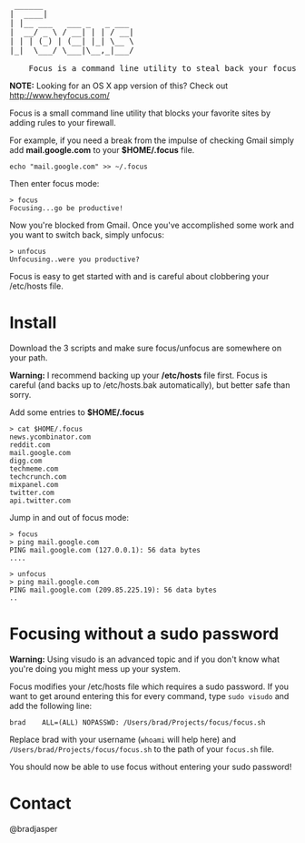 <pre> ______
|  ____|
| |__ ___   ___ _   _ ___
|  __/ _ \ / __| | | / __|
| | | (_) | (__| |_| \__ \
|_|  \___/ \___|\__,_|___/

    Focus is a command line utility to steal back your focus from distracting websites.
</pre>

<strong>NOTE:</strong> Looking for an OS X app version of this? Check out http://www.heyfocus.com/

Focus is a small command line utility that blocks your favorite sites by adding rules to your firewall.

For example, if you need a break from the impulse of checking Gmail simply add **mail.google.com** to your **$HOME/.focus** file.

    echo "mail.google.com" >> ~/.focus

Then enter focus mode:

    > focus
    Focusing...go be productive!

Now you're blocked from Gmail. Once you've accomplished some work and you want to switch back, simply unfocus:

    > unfocus
    Unfocusing..were you productive?

Focus is easy to get started with and is careful about clobbering your /etc/hosts file.

# Install

Download the 3 scripts and make sure focus/unfocus are somewhere on your path.

**Warning:** I recommend backing up your **/etc/hosts** file first. Focus is careful (and backs up to /etc/hosts.bak automatically), but better safe than sorry.

Add some entries to **$HOME/.focus**

    > cat $HOME/.focus
    news.ycombinator.com
    reddit.com
    mail.google.com
    digg.com
    techmeme.com
    techcrunch.com
    mixpanel.com
    twitter.com
    api.twitter.com
        
Jump in and out of focus mode:

    > focus
    > ping mail.google.com
    PING mail.google.com (127.0.0.1): 56 data bytes
    ....

    > unfocus
    > ping mail.google.com
    PING mail.google.com (209.85.225.19): 56 data bytes
    ..

# Focusing without a sudo password

**Warning:** Using visudo is an advanced topic and if you don't know what you're doing you might mess up your system.

Focus modifies your /etc/hosts file which requires a sudo password. If you want to get around entering this for every command, type `sudo visudo` and add the following line:

    brad    ALL=(ALL) NOPASSWD: /Users/brad/Projects/focus/focus.sh                         

Replace brad with your username (`whoami` will help here) and `/Users/brad/Projects/focus/focus.sh` to the path of your `focus.sh` file.

You should now be able to use focus without entering your sudo password!


# Contact
@bradjasper
